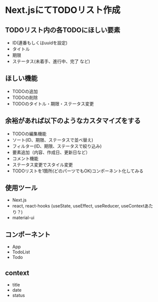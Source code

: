 # Next.jsにてTODOリスト作成
## TODOリスト内の各TODOにほしい要素
- ID(連番もしくはuuidを設定)
- タイトル
- 期限
- ステータス(未着手、進行中、完了 など)
## ほしい機能
- TODOの追加
- TODOの削除
- TODOのタイトル・期限・ステータス変更
## 余裕があれば以下のようなカスタマイズをする
- TODOの編集機能
- ソート(ID、期限、ステータスで並べ替え)
- フィルター(ID、期限、ステータスで絞り込み)
- 要素追加（内容、作成日、更新日など）
- コメント機能
- ステータス変更でスタイル変更
- TODOリストを1箇所(どのパーツでもOK)コンポーネント化してみる
## 使用ツール
- Next.js
- react, react-hooks (useState, useEffect, useReducer, useContextあたり？)
- material-ui
## コンポーネント
- App
- TodoList
- Todo
## context
- title
- date
- status
